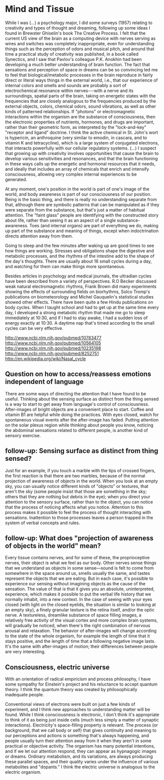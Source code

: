 # Mind and Tissue

While I was (...) a psychology major, I did some surveys (1957) relating to creativity and types of thought and dreaming, following up some ideas I found in Brewster Ghiselin's book The Creative Process. I felt that the current US view of the brain as a computing device with nerves serving as wires and switches was completely inappropriate, even for understanding things such as the perception of odors and musical pitch, and around that time a practical study of creativity was published, in a book called Synectics, and I saw that Pavlov's colleague P.K. Anokhin had been developing a much better understanding of brain function. The fact that sensations and perception of space in dreams can be so convincing led me to feel that biological/metabolic processes in the brain reproduce in fairly direct or literal ways things in the external world, i.e., that our experience of internal colors and smells and sounds are probably a sort of electrochemical resonance within nerves---with a nerve and its surroundings, spatial parts of the brain, taking on energetic states with the frequencies that are closely analogous to the frequencies produced by the external objects, colors, chemical odors, sound vibrations, as well as other kinds of patterned relationships. If "photons" or electromagnetic interactions within the organism are the substance of consciousness, then the electronic properties of nutrients, hormones, and drugs are important, rather than their geometric form, as interpreted by the "lock-and-key" "receptor and ligand" doctrine. I think the active chemical in St. John's wort is hypericin, an anthroquine (very similar to emodin, in cascara, and to vitamin K and tetracycline), which is a large system of conjugated electrons, that interacts powerfully with our cellular regulatory systems. (...) I suspect that growing up with creativity involves opportunities that cause the brain to develop various sensitivities and resonances, and that the brain functioning in these ways calls up the energetic and hormonal resources that it needs, and ideally that includes an array of chemicals that enrich and intensify consciousness, allowing very complex internal experiences to be generated.

At any moment, one's position in the world is part of one's image of the world, and body awareness is part of our consciousness of our position. Being is the basic thing, and there is really no understanding separate from that, although there are symbolic patterns that can be manipulated as if they were separate from the substance, but that's just a matter of habitual attention. The "faint glass" people are identifying with the constructed story about life, rather than seeing it as an aspect of a single substance-awareness. Toes (and internal organs) are part of everything we do, making up part of the substance and meaning of things, except when indoctrination directs attention away from them.

Going to sleep and the few minutes after waking up are good times to see how things are working. Stresses and obligations shape the digestive and metabolic processes, and the rhythms of the intestine add to the shape of the day's thoughts. There are usually about 16 small cycles during a day, and watching for them can make things more spontaneous.

Besides articles in psychology and medical journals, the ultradian cycles have been described from a variety of perspectives. R.O Becker discussed weak natural electromagnetic rhythms, Frank Brown did many experiments showing the effects of surrounding fields on biorhythms, Solco Tromp's publications on biometeorology and Michel Gauquelin's statistical studies showed other effects. There have been quite a few Hindu publications on body cycles. When I taught school and had to get up at the same time every day, I developed a strong metabolic rhythm that made me go to sleep immediately at 10:30, and if I had to stay awake, I had a sudden loss of energy exactly at 10:30. A daytime nap that's timed according to the small cycles can be very effective.

http://www.ncbi.nlm.nih.gov/pubmed/10783477
http://www.ncbi.nlm.nih.gov/pubmed/10564105
http://www.ncbi.nlm.nih.gov/pubmed/10235198
http://www.ncbi.nlm.nih.gov/pubmed/8252751
http://en.wikipedia.org/wiki/Nasal_cycle

## Question on how to access/reassess emotions independent of language
There are some ways of directing the attention that I have found to be useful. Thinking about the sensing surface as distinct from the thing sensed is a way to start to get away from language's control of consciousness. After-images of bright objects are a convenient place to start. Coffee and vitamin B1 are helpful while doing the practices. With eyes closed, watch for spontaneous visual events after the after-image has faded. Putting attention on the solar plexus region while thinking about people you know, noticing the abdominal sensations related to different people, is another kind of sensory exercise.

## follow-up: Sensing surface as distinct from thing sensed?
Just for an example, if you touch a marble with the tips of crossed fingers, the first reaction is that there are two marbles, because of the normal projection of awareness of objects in the world. When you look at an empty sky, you can usually notice different kinds of "objects" or textures, that aren't the sky (some people insist that those are something in the sky; others that they are nothing but debris in the eye); when you direct your attention to the sensory surface, rather than to the object, you can notice that the process of noticing affects what you notice. Attention to this process makes it possible to feel the process of thought interacting with sensations. Inattention to those processes leaves a person trapped in the system of verbal concepts and rules.

## follow-up: What does "projection of awareness of objects in the world" mean?
Every tissue contains nerves, and for some of these, the proprioceptive nerves, their object is what we feel as our body. Other nerves sense things that we understand as objects in some sense—sound is felt to come from somewhere in the space around us, smells usually the same, and tastes represent the objects that we are eating. But in each case, it's possible to experience our sensing without imagining objects as the cause of the sensation. The value of that is that it gives you an absolute, uninterpreted, experience, which makes it possible to put the verbal life history that we normally inhabit, into a new context. In the case of seeing with your eyes closed (with light on the closed eyelids, the situation is similar to looking at an empty sky), a finely granular texture is the retina itself, and/or the optic nerve. A textureless, dreamlike substance of space filling images, a relatively free activity of the visual cortex and more complex brain systems, will gradually be noticed, when there's the right combination of nervous arousal and relaxation. The behavior of after-images will change according to the state of the whole organism, for example the length of time that it stays positive, and the length of time that a following negative image lasts. It's the same with after-images of motion; their differences between people are very interesting.

## Consciousness, electric universe
With an orientation of radical empiricism and process philosophy, I have some sympathy for Einstein's project and his reluctance to accept quantum theory. I think the quantum theory was created by philosophically inadequate people.

Conventional views of electrons were built on just a few kinds of experiment, and I think new approaches to understanding matter will be found. While I think consciousness is electronic, I don't think it's appropriate to think of it as being just inside cells (much less simply a matter of synaptic interactions). Electricity's space-filling property is relevant. The process (or background, that we call body or self) that gives continuity and meaning to our perceptions and actions is something that's always happening, and people usually turn their attention away from it when they aren't in some practical or objective activity. The organism has many potential intentions, and if we let our attention respond, they can appear as hypnagogic images or dreams. Ordinary metabolism, and its variations, are always producing these parallel spaces, and their quality varies under the influence of various metabolites and "dopants." I think the electric universe is analogous to the electric organism.